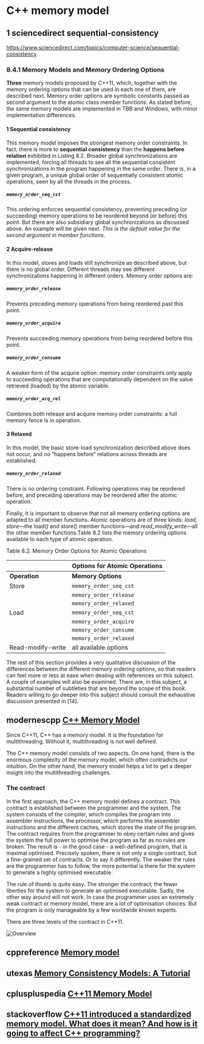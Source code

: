 # C++ memory model

## 1 sciencedirect sequential-consistency

https://www.sciencedirect.com/topics/computer-science/sequential-consistency



### 8.4.1 Memory Models and Memory Ordering Options

**Three** memory models proposed by C++11, which, together with the memory ordering options that can be used in each one of them, are described next. Memory order options are symbolic constants passed as second argument to the atomic class member functions. As stated before, the same memory models are implemented in TBB and Windows, with minor implementation differences.

#### 1 Sequential consistency

This memory model imposes the strongest memory order constraints. In fact, there is more to **sequential consistency** than the **happens before relation** exhibited in Listing 8.2. Broader global synchronizations are implemented, forcing all threads to see all the sequential consistent synchronizations in the program happening in the same order. There is, in a given program, a unique global order of sequentially consistent atomic operations, seen by all the threads in the process.

##### `memory_order_seq_cst`

This ordering enforces sequential consistency, preventing preceding (or succeeding) memory operations to be reordered beyond (or before) this point. But there are also subsidiary global synchronizations as discussed above. An example will be given next. *This is the default value for the second argument in member functions*.

#### 2 Acquire-release

In this model, stores and loads still synchronize as described above, but there is no global order. Different threads may see different synchronizations happening in different orders. Memory order options are:

##### `memory_order_release` 

Prevents preceding memory operations from being reordered past this point.

##### `memory_order_acquire` 

Prevents succeeding memory operations from being reordered before this point.

##### `memory_order_consume` 

A weaker form of the acquire option: memory order constraints only apply to succeeding operations that are computationally dependent on the value retrieved (loaded) by the atomic variable.

##### `memory_order_acq_rel`

Combines both release and acquire memory order constraints: a full memory fence is in operation.

#### 3 Relaxed

In this model, the basic store-load synchronization described above does not occur, and no “happens before” relations across threads are established.

##### `memory_order_relaxed`

There is no ordering constraint. Following operations may be reordered before, and preceding operations may be reordered after the atomic operation.



Finally, it is important to observe that not all memory ordering options are adapted to all member functions. Atomic operations are of three kinds: *load, store*—the load() and store() member functions—and *read_modify_write*—all the other member functions.Table 8.2 lists the memory ordering options available to each type of atomic operation.

Table 8.2. Memory Order Options for Atomic Operations

|                   | Options for Atomic Operations |
| :---------------- | :---------------------------- |
| **Operation**     | **Memory Options**            |
| Store             | `memory_order_seq_cst`        |
|                   | `memory_order_release`        |
|                   | `memory_order_relaxed`        |
| Load              | `memory_order_seq_cst`        |
|                   | `memory_order_acquire`        |
|                   | `memory_order_consume`        |
|                   | `memory_order_relaxed`        |
| Read-modify-write | all available options         |

The rest of this section provides a very qualitative discussion of the differences between the different memory ordering options, so that readers can feel more or less at ease when dealing with references on this subject. A couple of examples will also be examined. There are, in this subject, a substantial number of subtleties that are beyond the scope of this book. Readers willing to go deeper into this subject should consult the exhaustive discussion presented in [14].



## modernescpp [C++ Memory Model](https://www.modernescpp.com/index.php/c-memory-model)

Since C++11, C++ has a memory model. It is the foundation for multithreading. Without it, multithreading is not well defined. 

 

The C++ memory model consists of two aspects. On one hand, there is the enormous complexity of the memory model, which often contradicts our intuition. On the other hand, the memory model helps a lot to get a deeper insight into the multithreading challenges.

### The contract

In the first approach, the C++ memory model defines a contract. This contract is established between the programmer and the system. The system consists of the compiler, which compiles the program into assembler instructions, the processor, which performs the assembler instructions and the different caches, which stores the state of the program. The contract requires from the programmer to obey certain rules and gives the system the full power to optimise the program as far as no rules are broken. The result is - in the good case - a well-defined program, that is maximal optimised. Precisely spoken, there is not only a single contract, but a fine-grained set of contracts. Or to say it differently. The weaker the rules are the programmer has to follow, the more potential is there for the system to generate a highly optimised executable.

The rule of thumb is quite easy. The stronger the contract, the fewer liberties for the system to generate an optimised executable. Sadly, the other way around will not work. In case the programmer uses an extremely weak contract or memory model, there are a lot of optimisation choices. But the program is only manageable by a few worldwide known experts. 

There are three levels of the contract in C++11.

![Overview](https://www.modernescpp.com/images/blog/Speichermodell/Speichermodell/Overview.png)

## cppreference [Memory model](https://en.cppreference.com/w/cpp/language/memory_model)





## utexas [Memory Consistency Models: A Tutorial](https://www.cs.utexas.edu/~bornholt/post/memory-models.html)





## cpluspluspedia [C++11 Memory Model](https://cpluspluspedia.com/en/tutorial/7975/cplusplus11-memory-model)



## stackoverflow [C++11 introduced a standardized memory model. What does it mean? And how is it going to affect C++ programming?](https://stackoverflow.com/questions/6319146/c11-introduced-a-standardized-memory-model-what-does-it-mean-and-how-is-it-g)
